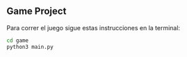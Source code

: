 ## Game Project

Para correr el juego sigue estas instrucciones en la terminal:

```sh
cd game
python3 main.py
```